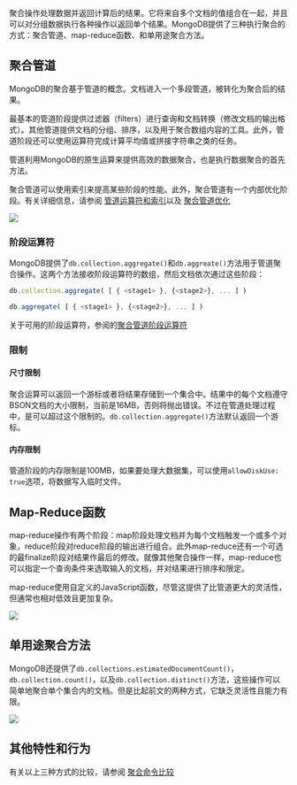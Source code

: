 聚合操作处理数据并返回计算后的结果。它将来自多个文档的值组合在一起，并且可以对分组数据执行各种操作以返回单个结果。MongoDB提供了三种执行聚合的方式：聚合管道、map-reduce函数、和单用途聚合方法。

## 聚合管道

MongoDB的聚合基于管道的概念。文档进入一个多段管道，被转化为聚合后的结果。

最基本的管道阶段提供过滤器（filters）进行查询和文档转换（修改文档的输出格式）。其他管道提供文档的分组、排序，以及用于聚合数组内容的工具。此外，管道阶段还可以使用运算符完成计算平均值或拼接字符串之类的任务。

管道利用MongoDB的原生运算来提供高效的数据聚合，也是执行数据聚合的首先方法。

聚合管道可以使用索引来提高某些阶段的性能。此外，聚合管道有一个内部优化阶段。有关详细信息，请参阅 [管道运算符和索引](https://docs.mongodb.com/manual/core/aggregation-pipeline/#aggregation-pipeline-operators-and-performance)以及 [聚合管道优化](https://docs.mongodb.com/manual/core/aggregation-pipeline-optimization/)

![](https://docs.mongodb.com/manual/_images/aggregation-pipeline.bakedsvg.svg)

### 阶段运算符

MongoDB提供了`db.collection.aggregate()`和`db.aggreate()`方法用于管道聚合操作。这两个方法接收阶段运算符的数组，然后文档依次通过这些阶段：

```javascript
db.collection.aggregate( [ { <stage1> }, {<stage2>}, ... ] )
```

```javascript
db.aggregate( [ { <stage1> }, {<stage2>}, ... ] )
```

关于可用的阶段运算符，参阅的[聚合管道阶段运算符](https://docs.mongodb.com/manual/reference/operator/aggregation-pipeline/#aggregation-pipeline-operator-reference)

### 限制

#### 尺寸限制

聚合运算可以返回一个游标或者将结果存储到一个集合中。结果中的每个文档遵守BSON文档的大小限制，当前是16MB，否则将抛出错误。不过在管道处理过程中，是可以超过这个限制的。`db.collection.aggregate()`方法默认返回一个游标。

#### 内存限制

管道阶段的内存限制是100MB，如果要处理大数据集，可以使用`allowDiskUse: true`选项，将数据写入临时文件。

## Map-Reduce函数

map-reduce操作有两个阶段：map阶段处理文档并为每个文档触发一个或多个对象，reduce阶段对reduce阶段的输出进行组合。此外map-reduce还有一个可选的最finalize阶段对结果作最后的修改。就像其他聚合操作一样，map-reduce也可以指定一个查询条件来选取输入的文档，并对结果进行排序和限定。

map-reduce使用自定义的JavaScript函数，尽管这提供了比管道更大的灵活性，但通常也相对低效且更加复杂。

![](https://docs.mongodb.com/manual/_images/map-reduce.bakedsvg.svg)

## 单用途聚合方法

MongoDB还提供了`db.collections.estimatedDocumentCount()`，`db.collection.count()`，以及`db.collection.distinct()`方法，这些操作可以简单地聚合单个集合内的文档。但是比起前文的两种方式，它缺乏灵活性且能力有限。

![](https://docs.mongodb.com/manual/_images/distinct.bakedsvg.svg)

## 其他特性和行为

有关以上三种方式的比较，请参阅 [聚合命令比较](https://docs.mongodb.com/manual/reference/aggregation-commands-comparison/)


